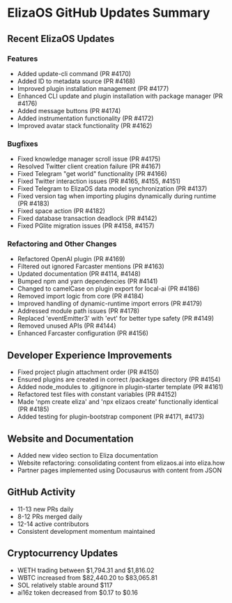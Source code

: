# ElizaOS GitHub Updates Summary

## Recent ElizaOS Updates

### Features
- Added update-cli command (PR #4170)
- Added ID to metadata source (PR #4168)
- Improved plugin installation management (PR #4177)
- Enhanced CLI update and plugin installation with package manager (PR #4176)
- Added message buttons (PR #4174)
- Added instrumentation functionality (PR #4172)
- Improved avatar stack functionality (PR #4162)

### Bugfixes
- Fixed knowledge manager scroll issue (PR #4175)
- Resolved Twitter client creation failure (PR #4167)
- Fixed Telegram "get world" functionality (PR #4166)
- Fixed Twitter interaction issues (PR #4165, #4155, #4151)
- Fixed Telegram to ElizaOS data model synchronization (PR #4137)
- Fixed version tag when importing plugins dynamically during runtime (PR #4183)
- Fixed space action (PR #4182)
- Fixed database transaction deadlock (PR #4142)
- Fixed PGlite migration issues (PR #4158, #4157)

### Refactoring and Other Changes
- Refactored OpenAI plugin (PR #4169)
- Filtered out ignored Farcaster mentions (PR #4163)
- Updated documentation (PR #4114, #4148)
- Bumped npm and yarn dependencies (PR #4141)
- Changed to camelCase on plugin export for local-ai (PR #4186)
- Removed import logic from core (PR #4184)
- Improved handling of dynamic-runtime import errors (PR #4179)
- Addressed module path issues (PR #4178)
- Replaced 'eventEmitter3' with 'evt' for better type safety (PR #4149)
- Removed unused APIs (PR #4144)
- Enhanced Farcaster configuration (PR #4156)

## Developer Experience Improvements
- Fixed project plugin attachment order (PR #4150)
- Ensured plugins are created in correct /packages directory (PR #4154)
- Added node_modules to .gitignore in plugin-starter template (PR #4161)
- Refactored test files with constant variables (PR #4152)
- Made 'npm create eliza' and 'npx elizaos create' functionally identical (PR #4185)
- Added testing for plugin-bootstrap component (PR #4171, #4173)

## Website and Documentation
- Added new video section to Eliza documentation
- Website refactoring: consolidating content from elizaos.ai into eliza.how
- Partner pages implemented using Docusaurus with content from JSON

## GitHub Activity
- 11-13 new PRs daily
- 8-12 PRs merged daily
- 12-14 active contributors
- Consistent development momentum maintained

## Cryptocurrency Updates
- WETH trading between $1,794.31 and $1,816.02
- WBTC increased from $82,440.20 to $83,065.81
- SOL relatively stable around $117
- ai16z token decreased from $0.17 to $0.16